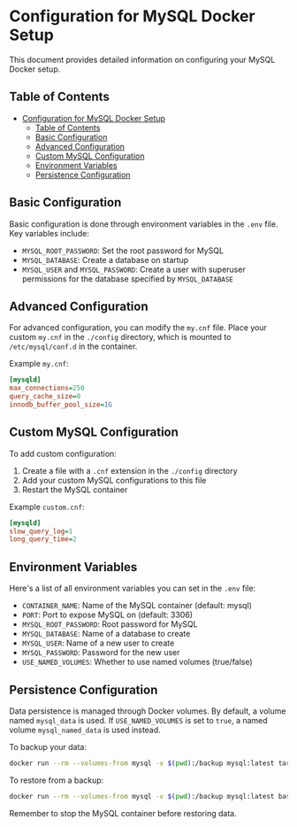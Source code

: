 # Configuration for MySQL Docker Setup

This document provides detailed information on configuring your MySQL Docker setup.

## Table of Contents

- [Configuration for MySQL Docker Setup](#configuration-for-mysql-docker-setup)
  - [Table of Contents](#table-of-contents)
  - [Basic Configuration](#basic-configuration)
  - [Advanced Configuration](#advanced-configuration)
  - [Custom MySQL Configuration](#custom-mysql-configuration)
  - [Environment Variables](#environment-variables)
  - [Persistence Configuration](#persistence-configuration)

## Basic Configuration

Basic configuration is done through environment variables in the `.env` file. Key variables include:

- `MYSQL_ROOT_PASSWORD`: Set the root password for MySQL
- `MYSQL_DATABASE`: Create a database on startup
- `MYSQL_USER` and `MYSQL_PASSWORD`: Create a user with superuser permissions for the database specified by `MYSQL_DATABASE`

## Advanced Configuration

For advanced configuration, you can modify the `my.cnf` file. Place your custom `my.cnf` in the `./config` directory, which is mounted to `/etc/mysql/conf.d` in the container.

Example `my.cnf`:

```ini
[mysqld]
max_connections=250
query_cache_size=0
innodb_buffer_pool_size=1G
```

## Custom MySQL Configuration

To add custom configuration:

1. Create a file with a `.cnf` extension in the `./config` directory
2. Add your custom MySQL configurations to this file
3. Restart the MySQL container

Example `custom.cnf`:

```ini
[mysqld]
slow_query_log=1
long_query_time=2
```

## Environment Variables

Here's a list of all environment variables you can set in the `.env` file:

- `CONTAINER_NAME`: Name of the MySQL container (default: mysql)
- `PORT`: Port to expose MySQL on (default: 3306)
- `MYSQL_ROOT_PASSWORD`: Root password for MySQL
- `MYSQL_DATABASE`: Name of a database to create
- `MYSQL_USER`: Name of a new user to create
- `MYSQL_PASSWORD`: Password for the new user
- `USE_NAMED_VOLUMES`: Whether to use named volumes (true/false)

## Persistence Configuration

Data persistence is managed through Docker volumes. By default, a volume named `mysql_data` is used. If `USE_NAMED_VOLUMES` is set to `true`, a named volume `mysql_named_data` is used instead.

To backup your data:

```bash
docker run --rm --volumes-from mysql -v $(pwd):/backup mysql:latest tar cvf /backup/backup.tar /var/lib/mysql
```

To restore from a backup:

```bash
docker run --rm --volumes-from mysql -v $(pwd):/backup mysql:latest bash -c "cd /var/lib/mysql && tar xvf /backup/backup.tar --strip 1"
```

Remember to stop the MySQL container before restoring data.

